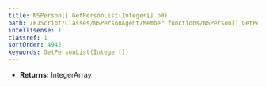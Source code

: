 ```yaml
---
title: NSPerson[] GetPersonList(Integer[] p0)
path: /EJScript/Classes/NSPersonAgent/Member functions/NSPerson[] GetPersonList(Integer[] p_0)
intellisense: 1
classref: 1
sortOrder: 4942
keywords: GetPersonList(Integer[])
---
```



* **Returns:** IntegerArray


